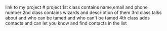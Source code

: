 link to my project # project
1st class contains name,email and phone number
2nd class contains wizards and describtion of them
3rd class talks about and who can be tamed and who can't be tamed
4th class adds contacts and can let you know and find contacts in the list
